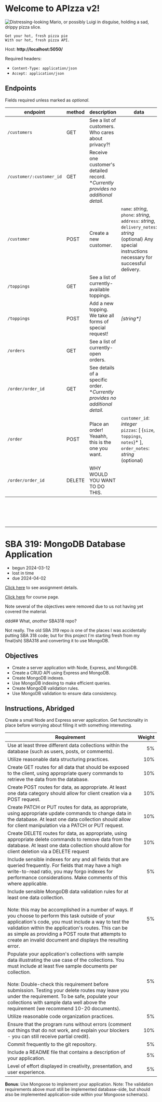 # Welcome to APIzza v2!

![Distressing-looking Mario, or possibly Luigi in disguise, holding a sad, drippy pizza slice.](https://external-content.duckduckgo.com/iu/?u=https%3A%2F%2Ftse3.mm.bing.net%2Fth%3Fid%3DOIP.yBZb0D-yDOv_nOd7pfdCAwHaEV%26pid%3DApi&f=1&ipt=396a524c3775eb18916a1b3520aa625ba4689ca4e9842a69bc580e016995e6b8&ipo=images)
```
Get your hot, fresh pizza pie
With our hot, fresh pizza API.
```

Host: **http://localhost:5050/**

Required headers:
* `Content-Type: application/json`
* `Accept: application/json`


## Endpoints

Fields required unless marked as _optional_.

| endpoint | method | description | data |
|--|--|--|--|
| `/customers` | GET | See a list of customers. Who cares about privacy?! |  |
| `/customer/:customer_id` | GET | Receive one customer's detailed record.<br>*_Currently provides no additional detail._ |  |
| `/customer` | POST | Create a new customer. | `name`: _string_,<br>`phone`: _string_,<br>`address`: _string_,<br>`delivery_notes`: _string_ (optional) Any special instructions necessary for successful delivery. |
| `/toppings` | GET | See a list of currently-available toppings. |  |
| `/toppings` | POST | Add a new topping. We take all forms of special request! | _[string*]_ |
| `/orders` | GET | See a list of currently-open orders. |  |
| `/order/order_id` | GET | See details of a specific order.<br>*_Currently provides no additional detail._ |  |
| `/order` | POST | Place an order! Yeaahh, this is the one you want. | `customer_id`: _integer_<br>`pizzas`: [ {`size`, `toppings`, `notes`}* ], `order_notes`: _string_ (optional) |
| `/order/order_id` | DELETE |  WHY WOULD YOU WANT TO DO THIS. |  |

<br>
<br>
<br>
<br>

---


# SBA 319: MongoDB Database Application

- begun 2024-03-12
- lost in time
- due 2024-04-02

[Click here](https://www.canva.com/design/DAFrigp0V5U/76Et4j_4KjlIyGSiv6gNsw/view) to see assignment details.

[Click here](https://perscholas.instructure.com/courses/1923/assignments/355838) for course page.

Note several of the objectives were removed due to us not having yet covered the material.


ddd## What, _another_ SBA318 repo?

Not really. The old SBA 319 repo _is_ one of the places I was accidentally putting SBA 318 code; but for this project I'm starting fresh from my final(ish) SBA318 and converting it to use MongoDB.


## Objectives

* Create a server application with Node, Express, and MongoDB.
* Create a CRUD API using Express and MongoDB.
* Create MongoDB indexes.
* Use MongoDB indexing to make efficient queries.
* Create MongoDB validation rules.
* Use MongoDB validation to ensure data consistency.


## Instructions, Abridged

Create a small Node and Express server application.
Get functionality in place before worrying about filling it with something interesting.

| Requirement | Weight |
| -- | --: |
| Use at least three different data collections within the database (such as users, posts, or comments). | 5% |
| Utilize reasonable data structuring practices. | 10% |
| Create GET routes for all data that should be exposed to the client, using appropriate query commands to retrieve the data from the database. | 10% |
| Create POST routes for data, as appropriate. At least one data category should allow for client creation via a POST request. | 10% |
| Create PATCH or PUT routes for data, as appropriate, using appropriate update commands to change data in the database. At least one data collection should allow for client manipulation via a PATCH or PUT request. | 10% |
| Create DELETE routes for data, as appropriate, using appropriate delete commands to remove data from the database. At least one data collection should allow for client deletion via a DELETE request | 10% |
| Include sensible indexes for any and all fields that are queried frequently. For fields that may have a high write-to-read ratio, you may forgo indexes for performance considerations. Make comments of this where applicable. | 5% |
| Include sensible MongoDB data validation rules for at least one data collection.<br><br>Note: this may be accomplished in a number of ways. If you choose to perform this task outside of your application's code, you must include a way to test the validation within the application's routes. This can be as simple as providing a POST route that attempts to create an invalid document and displays the resulting error. | 5% |
| Populate your application's collections with sample data illustrating the use case of the collections. You must include at least five sample documents per collection.<br><br>Note: Double-check this requirement before submission. Testing your delete routes may leave you under the requirement. To be safe, populate your collections with sample data well above the requirement (we recommend 10-20 documents). | 5% |
| Utilize reasonable code organization practices. | 5% |
| Ensure that the program runs without errors (comment out things that do not work, and explain your blockers - you can still receive partial credit). | 10% |
| Commit frequently to the git repository. | 5% |
| Include a README file that contains a description of your application. | 5% |
| Level of effort displayed in creativity, presentation, and user experience. | 5% |

**Bonus**:
Use Mongoose to implement your application.
Note: The validation requirements above must still be implemented database-side, but should also be implemented application-side within your Mongoose schema(s).
